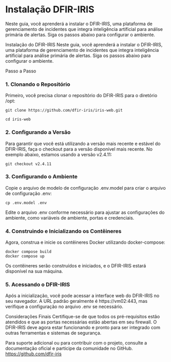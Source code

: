 # Instalação DFIR-IRIS
Neste guia, você aprenderá a instalar o DFIR-IRIS, uma plataforma de gerenciamento de incidentes que integra inteligência artificial para análise primária de alertas. Siga os passos abaixo para configurar o ambiente.

Instalação do DFIR-IRIS
Neste guia, você aprenderá a instalar o DFIR-IRIS, uma plataforma de gerenciamento de incidentes que integra inteligência artificial para análise primária de alertas. Siga os passos abaixo para configurar o ambiente.

Passo a Passo
### 1. Clonando o Repositório
Primeiro, você precisa clonar o repositório do DFIR-IRIS para o diretório /opt:

```
git clone https://github.com/dfir-iris/iris-web.git
```
```
cd iris-web
```
### 2. Configurando a Versão
Para garantir que você está utilizando a versão mais recente e estável do DFIR-IRIS, faça o checkout para a versão disponível mais recente. No exemplo abaixo, estamos usando a versão v2.4.11:

```
git checkout v2.4.11
```
### 3. Configurando o Ambiente
Copie o arquivo de modelo de configuração .env.model para criar o arquivo de configuração .env:

```
cp .env.model .env
```
Edite o arquivo .env conforme necessário para ajustar as configurações do ambiente, como variáveis de ambiente, portas e credenciais.

### 4. Construindo e Inicializando os Contêineres
Agora, construa e inicie os contêineres Docker utilizando docker-compose:
```
docker compose build
docker compose up
```
Os contêineres serão construídos e iniciados, e o DFIR-IRIS estará disponível na sua máquina.

### 5. Acessando o DFIR-IRIS
Após a inicialização, você pode acessar a interface web do DFIR-IRIS no seu navegador. A URL padrão geralmente é https://vm02:443, mas verifique a configuração no arquivo .env se necessário.

Considerações Finais
Certifique-se de que todos os pré-requisitos estão atendidos e que as portas necessárias estão abertas em seu firewall. O DFIR-IRIS deve agora estar funcionando e pronto para ser integrado com outras ferramentas e sistemas de segurança.

Para suporte adicional ou para contribuir com o projeto, consulte a documentação oficial e participe da comunidade no GitHub.
https://github.com/dfir-iris
